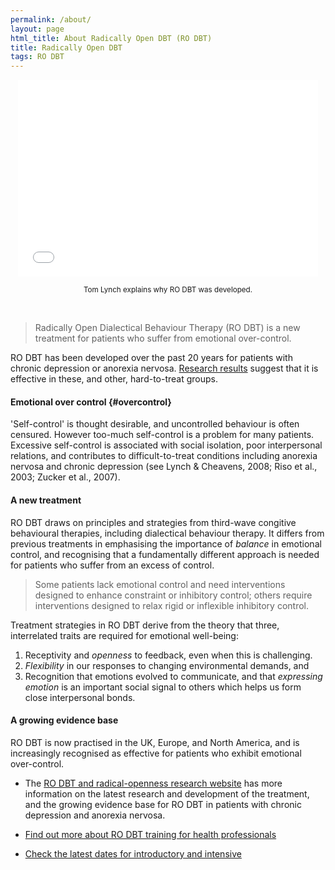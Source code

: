 ```yaml
---
permalink: /about/
layout: page
html_title: About Radically Open DBT (RO DBT)
title: Radically Open DBT
tags: RO DBT
---
```




<center>

<iframe width="480" height="315" src="//www.youtube.com/embed/SXmt1onyVM4" frameborder="0" allowfullscreen></iframe>

<br>

<small>Tom Lynch explains why RO DBT was developed.</small>

</center>

<br>

> Radically Open Dialectical Behaviour Therapy (RO DBT) is a new treatment for patients who suffer from emotional over-control.

RO DBT has been developed over the past 20 years for patients with chronic depression or anorexia nervosa. [Research results](http://www.southampton.ac.uk/psychology/research/groups/emotion_and_personality_bio_behavioural_laboratory.page#projects) suggest that it is effective in these, and other, hard-to-treat groups.


#### Emotional over control {#overcontrol}

'Self-control' is thought desirable, and uncontrolled behaviour is often censured. However too-much self-control is a problem for many patients. Excessive self-control is associated with social isolation, poor interpersonal relations, and contributes to difficult-to-treat conditions including anorexia nervosa and chronic depression (see Lynch & Cheavens, 2008; Riso et al., 2003; Zucker et al., 2007).


#### A new treatment

RO DBT draws on principles and strategies from third-wave congitive behavioural therapies, including dialectical behaviour therapy. It differs from previous treatments in emphasising the importance of *balance* in emotional control, and recognising that a fundamentally different approach is needed for patients who suffer from an excess of control.


> Some patients lack emotional control and need interventions designed to enhance constraint or inhibitory control; others require interventions designed to relax rigid or inflexible inhibitory control.

Treatment strategies in RO DBT derive from the theory that three, interrelated traits are required for emotional well-being:

1. Receptivity and *openness* to feedback, even when this is challenging.
2. *Flexibility* in our responses to changing environmental demands, and
3. Recognition that emotions evolved to communicate, and that *expressing emotion* is an important social signal to others which helps us form close interpersonal bonds.



#### A growing evidence base

RO DBT is now practised in the UK, Europe, and North America, and is increasingly recognised as effective for patients who exhibit emotional over-control.

- The [RO DBT and radical-openness research website](http://www.southampton.ac.uk/psychology/research/groups/emotion_and_personality_bio_behavioural_laboratory.page) has more information on the latest research and development of the treatment, and the growing evidence base for RO DBT in patients with chronic depression and anorexia nervosa.

- [Find out more about RO DBT training for health professionals](/professionals/)

- [Check the latest dates for introductory and intensive](/training/)








